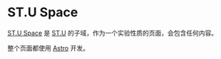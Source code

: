 # ST.U Space

[ST.U Space](https://space.ShanTou.University) 是 [ST.U](https://shantou.university) 的子域，作为一个实验性质的页面，会包含任何内容。

整个页面都使用 [Astro](https://docs.astro.build/) 开发。
